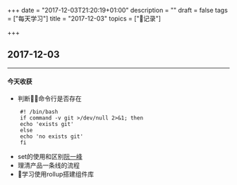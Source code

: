 +++
date = "2017-12-03T21:20:19+01:00"
description = ""
draft = false
tags = ["每天学习"]
title = "2017-12-03"
topics = ["记录"]

+++

## 2017-12-03

---
#### 今天收获

* 判断命令行是否存在
```
    #! /bin/bash
    if command -v git >/dev/null 2>&1; then 
    echo 'exists git' 
    else 
    echo 'no exists git' 
    fi
```
* set的使用和区别[阮一峰](http://www.ruanyifeng.com/blog/2017/11/bash-set.html)
* 理清产品一条线的流程
* 学习使用rollup搭建组件库